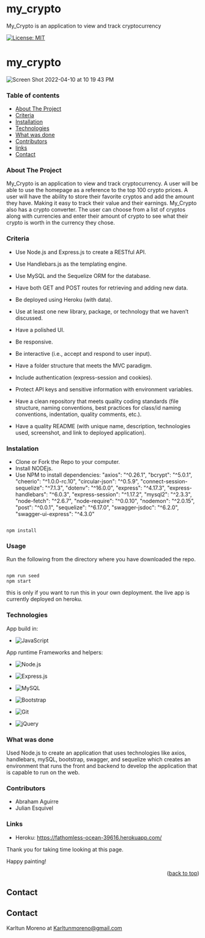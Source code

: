 # my_crypto
My_Crypto is an application to view and track cryptocurrency
<!-- Project Shields -->



[![License: MIT](https://img.shields.io/badge/License-MIT-yellow.svg)](https://opensource.org/licenses/MIT)

# my_crypto
![Screen Shot 2022-04-10 at 10 19 43 PM](https://user-images.githubusercontent.com/94779524/162654620-8e35d568-57e0-44e3-bfec-6ea9dc07a347.png)

### Table of contents
* [About The Project](#About-The-Project)
* [Criteria](#criteria)
* [Installation](#instalation)
* [Technologies](#technologies)
* [What was done](#What-was-done)
* [Contributors](#contributors)
* [links](#links)
* [Contact](#contact)

### About The Project
My_Crypto is an application to view and track cryptocurrency. A user will be able to use the homepage as a reference to the top 100 crypto prices. A user will have the ability to store their favorite cryptos and add the amount they have. Making it easy to track their value and their earnings. My_Crypto also has a crypto converter. The user can choose from a list of cryptos along with currencies and enter their amount of crypto to see what their crypto is worth in the currency they chose.

### Criteria

* Use Node.js and Express.js to create a RESTful API.

* Use Handlebars.js as the templating engine.

* Use MySQL and the Sequelize ORM for the database.

* Have both GET and POST routes for retrieving and adding new data.

* Be deployed using Heroku (with data).

* Use at least one new library, package, or technology that we haven’t discussed.

* Have a polished UI.

* Be responsive.

* Be interactive (i.e., accept and respond to user input).

* Have a folder structure that meets the MVC paradigm.

* Include authentication (express-session and cookies).

* Protect API keys and sensitive information with environment variables.

* Have a clean repository that meets quality coding standards (file structure, naming conventions, best practices for class/id naming conventions, indentation, quality comments, etc.).

* Have a quality README (with unique name, description, technologies used, screenshot, and link to deployed application).

### Instalation

- Clone or Fork the Repo to your computer.
- Install NODEjs.
- Use NPM to install dependencies:
    "axios": "^0.26.1",
    "bcrypt": "^5.0.1",
    "cheerio": "^1.0.0-rc.10",
    "circular-json": "^0.5.9",
    "connect-session-sequelize": "^7.1.3",
    "dotenv": "^16.0.0",
    "express": "^4.17.3",
    "express-handlebars": "^6.0.3",
    "express-session": "^1.17.2",
    "mysql2": "^2.3.3",
    "node-fetch": "^2.6.7",
    "node-require": "^0.0.10",
    "nodemon": "^2.0.15",
    "post": "^0.0.1",
    "sequelize": "^6.17.0",
    "swagger-jsdoc": "^6.2.0",
    "swagger-ui-express": "^4.3.0"

```

npm install 

```

### Usage

Run the following from the directory where you have downloaded the repo.

```

npm run seed
npm start

```

this is only if you want to run this in your own deployment. the live app is currently deployed on heroku.

### Technologies
App build in:  

- ![JavaScript](https://img.shields.io/badge/javascript-%23323330.svg?logo=javascript&logoColor=%23F7DF1E&style=for-the-badge)

App runtime Frameworks and helpers:

- ![Node.js ](https://img.shields.io/badge/node.js-6DA55F?logo=node.js&logoColor=white&style=for-the-badge)

- ![Express.js](https://img.shields.io/badge/express.js-%23404d59.svg?logo=express&logoColor=%2361DAFB&style=for-the-badge)

- ![MySQL](https://img.shields.io/badge/mysql-%2300f.svg?logo=mysql&logoColor=white&style=for-the-badge)

- ![Bootstrap](https://img.shields.io/badge/bootstrap-%23563D7C.svg?logo=bootstrap&logoColor=white&style=for-the-badge)
	
- ![Git](https://img.shields.io/badge/git-%23F05033.svg?logo=git&logoColor=white&style=for-the-badge)
	
- ![jQuery](https://img.shields.io/badge/jquery-%230769AD.svg?logo=jquery&logoColor=white&style=for-the-badge)

### What was done

Used Node.js to create an application that uses technologies like axios, handlebars, mySQL, bootstrap, swagger, and sequelize which creates an environment that runs the front and backend to develop the application that is capable to run on the web.

### Contributors
* Abraham Aguirre 
* Julian Esquivel

### Links
* Heroku: https://fathomless-ocean-39616.herokuapp.com/

Thank you for taking time looking at this page.

Happy painting!

<p align="right">(<a href="#top">back to top</a>)</p>

<!-- CONTACT -->
## Contact

<!-- CONTACT -->
## Contact

Karltun Moreno at Karltunmoreno@gmail.com


